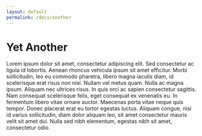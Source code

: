```yaml
---
layout: default
permalink: /docs/another
---
```


# Yet Another

Lorem ipsum dolor sit amet, consectetur adipiscing elit. Sed consectetur ac ligula id lobortis. Aenean rhoncus vehicula ipsum sit amet efficitur. Morbi sollicitudin, leo eu commodo pharetra, libero magna iaculis diam, id scelerisque erat risus non nisi. Nullam vel metus quam. Nulla ac magna ipsum. Aliquam nec ultrices risus. In quis orci ac sapien consectetur sagittis. Nam consequat scelerisque felis, eget consequat ex venenatis eu. In fermentum libero vitae ornare auctor. Maecenas porta vitae neque quis tempor. Donec placerat erat eu tortor egestas luctus. Aliquam congue, nisi id varius sollicitudin, diam dolor aliquam leo, sit amet consectetur mauris velit sit amet dui. Nulla sed nibh elementum, egestas nibh sit amet, consectetur odio.
